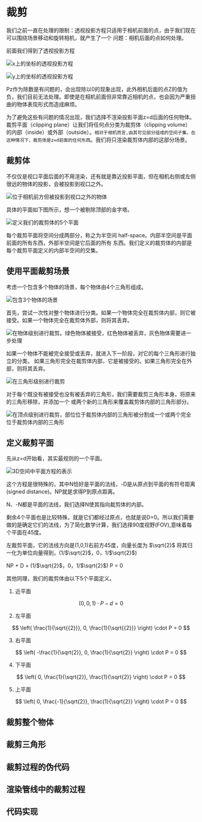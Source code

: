 # 裁剪

我们之前一直在处理的限制：透视投影方程只适用于相机前面的点，由于我们现在可以围绕场景移动和旋转相机，就产生了一个
问题：相机后面的点如何处理。

前面我们得到了透视投影方程

![x上的坐标的透视投影方程](../.gitbook/assets/chapter-16image21.jpg)

![y上的坐标的透视投影方程](../.gitbook/assets/chapter-16image22.jpg)

Pz作为除数是有问题的，会出现除以0的现象出现，此外相机后面的点Z的值为负，我们目前无法处理。即使是在相机前面但非常靠近相机的点，也会因为严重扭曲的物体表现形式而造成麻烦。

为了避免这些有问题的情况出现，我们选择不渲染投影平面z=d后面的任何物体。裁剪平面（clipping plane）让我们将任何点分类为裁剪体（clipping volume）的内部（inside）或外部（outside）。`相对于相机而言,由其可见部分组成的空间子集，在这种情况下，裁剪体是z=d前面的任何东西`。我们将只渲染裁剪体内部的这部分场景。

## 裁剪体

不仅仅是视口平面后面的不用渲染，还有就是靠近投影平面，但在相机右侧或左侧很远的物体的投影，会被投影到视口之外。

![位于相机前方但被投影到视口之外的物体](../.gitbook/assets/chapter-16image2.png)

具体的平面如下图所示，想一个被剔除顶部的金字塔。

![定义我们的裁剪体的5个平面](../.gitbook/assets/chapter-16image3.png)

每个裁剪平面将空间分成两部分，称之为半空间 half-space。内部半空间是平面前面的所有东西，外部半空间是它后面的所有
东西。我们定义的裁剪体的内部是每个裁剪平面定义的内部半空间的交集。

## 使用平面裁剪场景

考虑一个包含多个物体的场景，每个物体由4个三角形组成。

![包含3个物体的场景](../.gitbook/assets/chapter-16image4.png)

首先，尝试一次性对整个物体进行分类。如果一个物体完全在裁剪体内部，则它被接受。如果一个物体完全在裁剪体外部，则将其丢弃。

![在物体级别进行裁剪。绿色物体被接受，红色物体被丢弃，灰色物体需要进一步处理](../.gitbook/assets/chapter-16image5.png)

如果一个物体不能被完全接受或丢弃，就进入下一阶段，对它的每个三角形进行独立的分类。
如果三角形完全在裁剪体内部，它是被接受的。如果三角形完全在外部，则将其丢弃。

![在三角形级别进行裁剪](../.gitbook/assets/chapter-16image6.png)

对于每个既没有被接受也没有被丢弃的三角形，我们需要裁剪三角形本身。将原来的三角形移除，并添加一个
或两个新的三角形来覆盖裁剪体内部的三角形部分。

![在顶点级别进行裁剪，部位位于裁剪体内部的三角形被分割成一个或两个完全位于裁剪体内部的三角形](../.gitbook/assets/chapter-16image7.png)

## 定义裁剪平面

先从z=d开始看，其实最规则的一个平面。

![3D空间中平面方程的表示](../.gitbook/assets/img_v3_02ir_263529b7-94ef-434e-9d2a-9f9cb649084g.jpg)

这个方程是很特殊的，其中N恰好是平面的法线，-D是从原点到平面的有符号距离(signed distance)。NP就是求得P到原点距离。

N、-N都是平面的法线，我们选择N使其指向裁剪体的内部。

剩余4个平面也是比较特殊，就是它们都经过原点，也就是说D=0。所以我们需要做的是确定它们的法线，为了简化数学计算，我们选择90度视野(FOV),意味着每个平面在45度。

左裁剪平面，它的法线方向是(1,0,1)右前方45度，向量长度为 $\sqrt{2}$
将其归一化为单位向量得到，(1/$\sqrt{2}$，0，1/$\sqrt{2}$)

NP + D = (1/$\sqrt{2}$，0，1/$\sqrt{2}$) P = 0

其他同理，我们的裁剪体由以下5个平面定义。

1. 近平面

$$
\left( 0,0,1  \right) \cdot P - d = 0
$$

2. 左平面

$$
\left( \frac{1}{\sqrt{{2}}}, 0, \frac{1}{\sqrt{{2}}}  \right) \cdot P = 0
$$

3. 右平面

$$
\left( -\frac{1}{\sqrt{2}}, 0, \frac{1}{\sqrt{2}} \right) \cdot P = 0
$$

4. 下平面

$$
\left( 0, \frac{1}{\sqrt{2}}, \frac{1}{\sqrt{2}} \right) \cdot P = 0
$$

5. 上平面

$$
\left( 0, \frac{-1}{\sqrt{2}}, \frac{1}{\sqrt{2}} \right) \cdot P = 0
$$

## 裁剪整个物体

## 裁剪三角形

## 裁剪过程的伪代码

## 渲染管线中的裁剪过程

## 代码实现

```html

```
